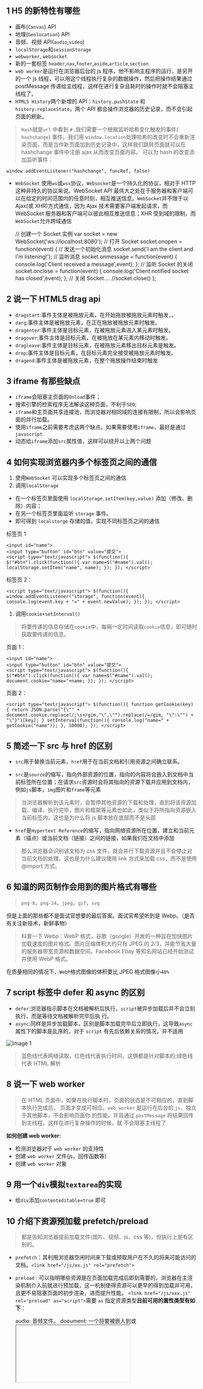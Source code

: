 ## 1 H5 的新特性有哪些

- 画布(`Canvas`) API
- 地理(`Geolocation`) API
- 音频、视频 API(`audio`,`video`)
- `localStorage`和`sessionStorage`
- `webworker`, `websocket`
- 新的一套标签 `header`,`nav`,`footer`,`aside`,`article`,`section`
- `web worker`是运行在浏览器后台的 js 程序，他不影响主程序的运行，是另开的一个 js 线程，可以用这个线程执行复杂的数据操作，然后把操作结果通过 postMessage 传递给主线程，这样在进行复杂且耗时的操作时就不会阻塞主线程了。
- `HTML5 History`两个新增的 API：`history.pushState` 和 `history.replaceState`，两个 API 都会操作浏览器的历史记录，而不会引起页面的刷新。

> `Hash`就是`url` 中看到 `#` ,我们需要一个根据监听哈希变化触发的事件( `hashchange`) 事件。我们用 `window.location`处理哈希的改变时不会重新渲染页面，而是当作新页面加到历史记录中，这样我们跳转页面就可以在 hashchange 事件中注册 ajax 从而改变页面内容。 可以为 hash 的改变添加监听事件：

    window.addEventListener("hashchange", funcRef, false)

- `WebSocket` 使用`ws`或`wss`协议，`Websocket`是一个持久化的协议，相对于 HTTP 这种非持久的协议来说。WebSocket API 最伟大之处在于服务器和客户端可以在给定的时间范围内的任意时刻，相互推送信息。`WebSocket`并不限于以 Ajax(或 XHR)方式通信，因为 Ajax 技术需要客户端发起请求，而 WebSocket 服务器和客户端可以彼此相互推送信息；XHR 受到域的限制，而`WebSocket`允许跨域通信

  // 创建一个 Socket 实例
  var socket = new WebSocket('ws://localhost:8080');
  // 打开 Socket
  socket.onopen = function(event) {
  // 发送一个初始化消息
  socket.send('I am the client and I\'m listening!');
  // 监听消息
  socket.onmessage = function(event) {
  console.log('Client received a message',event);
  };
  // 监听 Socket 的关闭
  socket.onclose = function(event) {
  console.log('Client notified socket has closed',event);
  };
  // 关闭 Socket....
  //socket.close()
  };

## 2 说一下 HTML5 drag api

- `dragstart`:事件主体是被拖放元素，在开始拖放被拖放元素时触发，。
- `darg`:事件主体是被拖放元素，在正在拖放被拖放元素时触发。
- `dragenter`:事件主体是目标元素，在被拖放元素进入某元素时触发。
- `dragover`:事件主体是目标元素，在被拖放在某元素内移动时触发。
- `dragleave`:事件主体是目标元素，在被拖放元素移出目标元素是触发。
- `drop`:事件主体是目标元素，在目标元素完全接受被拖放元素时触发。
- `dragend`:事件主体是被拖放元素，在整个拖放操作结束时触发

## 3 iframe 有那些缺点

- `iframe`会阻塞主页面的`Onload`事件；
- 搜索引擎的检索程序无法解读这种页面，不利于`SEO`;
- `iframe`和主页面共享连接池，而浏览器对相同域的连接有限制，所以会影响页面的并行加载。
- 使用`iframe`之前需要考虑这两个缺点。如果需要使用`iframe`，最好是通过`javascript`
- 动态给`iframe`添加`src`属性值，这样可以绕开以上两个问题

## 4 如何实现浏览器内多个标签页之间的通信

1.  使用`WebSocket` 可以实现多个标签页之间的通信
2.  调用`localStorage`

- 在一个标签页里面使用 `localStorage.setItem(key,value)` 添加（修改、删除）内容；
- 在另一个标签页里面监听 `storage` 事件。
- 即可得到 `localstorge` 存储的值，实现不同标签页之间的通信

标签页 1

    <input id="name">
    <input type="button" id="btn" value="提交">
    <script type="text/javascript"> $(function(){ $("#btn").click(function(){ var name=$("#name").val(); localStorage.setItem("name", name); }); }); </script>

标签页 2：

    <script type="text/javascript"> $(function(){ window.addEventListener("storage", function(event){ console.log(event.key + "=" + event.newValue); }); }); </script>

1.  调用`cookie+setInterval()`

> 将要传递的信息存储在`cookie`中，每隔一定时间读取`cookie`信息，即可随时获取要传递的信息。

页面 1：

    <input id="name">
    <input type="button" id="btn" value="提交">
    <script type="text/javascript"> $(function(){ $("#btn").click(function(){ var name=$("#name").val(); document.cookie="name="+name; }); }); </script>

页面 2：

    <script type="text/javascript"> $(function(){ function getCookie(key) { return JSON.parse("{\"" + document.cookie.replace(/;\s+/gim,"\",\"").replace(/=/gim, "\":\"") + "\"}")[key]; } setInterval(function(){ console.log("name=" + getCookie("name")); }, 10000); }); </script>

## 5 简述一下 src 与 href 的区别

- `src`用于替换当前元素，`href`用于在当前文档和引用资源之间确立联系。
- `src`是`source`的缩写，指向外部资源的位置，指向的内容将会嵌入到文档中当前标签所在位置；在请求`src`资源时会将其指向的资源下载并应用到文档内，例如`js`脚本，`img`图片和`frame`等元素

  <script src =”js.js”></script>

> 当浏览器解析到该元素时，会暂停其他资源的下载和处理，直到将该资源加载、编译、执行完毕，图片和框架等元素也如此，类似于将所指向资源嵌入当前标签内。这也是为什么将 js 脚本放在底部而不是头部

- `href`是`Hypertext Reference`的缩写，指向网络资源所在位置，建立和当前元素（锚点）或当前文档（链接）之间的链接，如果我们在文档中添加

  <link href=”common.css” rel=”stylesheet”/>

> 那么浏览器会识别该文档为 css 文件，就会并行下载资源并且不会停止对当前文档的处理。这也是为什么建议使用 link 方式来加载 css，而不是使用@import 方式。

## 6 知道的网页制作会用到的图片格式有哪些

> `png-8`，`png-24`，`jpeg`，`gif`，`svg`

但是上面的那些都不是面试官想要的最后答案。面试官希望听到是 Webp。（是否有关注新技术，新鲜事物）

> 科普一下 Webp：WebP 格式，谷歌（google）开发的一种旨在加快图片加载速度的图片格式。图片压缩体积大约只有 JPEG 的 2/3，并能节省大量的服务器带宽资源和数据空间。Facebook Ebay 等知名网站已经开始测试并使用 WebP 格式。

在质量相同的情况下，`WebP`格式图像的体积要比 JPEG 格式图像小`40%`

## 7 script 标签中 defer 和 async 的区别

- `defer`:浏览器指示脚本在文档被解析后执行，`script`被异步加载后并不会立刻执行，而是等待文档被解析完毕后执 行。
- `async`:同样是异步加载脚本，区别是脚本加载完毕后立即执行，这导致`async`属性下的脚本是乱序的，对于 `script` 有先后依赖关系的情况，并不适用

![Image 1](_media/20210314221335.png)

> 蓝色线代表网络读取，红色线代表执行时间，这俩都是针对脚本的;绿色线代表 HTML 解析

## 8 说一下 web worker

> 在 HTML 页面中，如果在执行脚本时，页面的状态是不可相应的，直到脚本执行完成后， 页面才变成可相应。`web worker` 是运行在后台的 `js`，独立于其他脚本，不会影响页面你 的性能。并且通过 `postMessage` 将结果回传到主线程。这样在进行复杂操作的时候，就 不会阻塞主线程了

**如何创建 web worker:**

- 检测浏览器对于 `web worker` 的支持性
- 创建 `web worker` 文件(js，回传函数等)
- 创建 `web worker` 对象

## 9 用一个`div`模拟`textarea`的实现

- 给`div`添加`contenteditable=true` 即可

## 10 介绍下资源预加载 prefetch/preload

> 都是告知浏览器提前加载文件(图片、视频、js、css 等)，但执行上是有区别的。

- `prefetch`：其利用浏览器空闲时间来下载或预取用户在不久的将来可能访问的文档。`<link href="/js/xx.js" rel="prefetch">`
- `preload` : 可以指明哪些资源是在页面加载完成后即刻需要的，浏览器在主渲染机制介入前就进行预加载，这一机制使得资源可以更早的得到加载并可用，且更不易阻塞页面的初步渲染，进而提升性能。 `<link href="/js/xxx.js" rel="preload" as="script">`需要 `as` 指定资源类型**目前可用的属性类型有如下**：

  audio: 音频文件。
  document: 一个将要被嵌入到<frame>或<iframe>内部的 HTML 文档。
  embed: 一个将要被嵌入到<embed>元素内部的资源。
  fetch: 那些将要通过 fetch 和 XHR 请求来获取的资源，比如一个 ArrayBuffer 或 JSON 文件。
  font: 字体文件。
  image: 图片文件。
  object: 一个将会被嵌入到<embed>元素内的文件。
  script: JavaScript 文件。
  style: 样式表。
  track: WebVTT 文件。
  worker: 一个 JavaScript 的 web worker 或 shared worker。
  video: 视频文件。

## 11 介绍下 viewport

    <meta name="viewport" content="width=500, initial-scale=1">

- `width`：页面宽度，可以取值具体的数字，也可以是 `device-width`，表示跟设备宽度相等。
- `height`：页面高度，可以取值具体的数字，也可以是 `device-height`，表示跟设备高度相等。
- `initial-scale`：初始缩放比例。
- `minimum-scale`：最小缩放比例。
- `maximum-scale`：最大缩放比例。
- `user-scalable`：是否允许用户缩放。

## 12 如何解决 a 标点击后 hover 事件失效的问题?

改变 a 标签 css 属性的排列顺序

只需要记住`LoVe HAte`原则就可以了(爱恨原则)：

    link→visited→hover→active

比如下面错误的代码顺序：

    a:hover{
      color: green;
      text-decoration: none;
    }
    a:visited{ /* visited在hover后面，这样的话hover事件就失效了 */
      color: red;
      text-decoration: none;
    }

正确的做法是将两个事件的位置调整一下。

注意 ⚠️ 各个阶段的含义：

- `a:link`：未访问时的样式，一般省略成 a
- `a:visited`：已经访问后的样式
- `a:hover`：鼠标移上去时的样式
- `a:active`：鼠标按下时的样式

## 13 点击一个 input 依次触发的事件

    const text = document.getElementById('text');
    text.onclick = function (e) {
      console.log('onclick')
    }
    text.onfocus = function (e) {
      console.log('onfocus')
    }
    text.onmousedown = function (e) {
      console.log('onmousedown')
    }
    text.onmouseenter = function (e) {
      console.log('onmouseenter')
    }

答案：

    'onmouseenter'
    'onmousedown'
    'onfocus'
    'onclick'

## 14 有写过原生的自定义事件吗

**创建自定义事件**

原生自定义事件有三种写法：

1.  使用`Event`

    let myEvent = new Event('event_name');

1.  使用`customEvent` （可以传参数）

    let myEvent = new CustomEvent('event_name', {
    detail: {
    // 将需要传递的参数放到这里
    // 可以在监听的回调函数中获取到：event.detail
    }
    })

1.  使用`document.createEvent('CustomEvent')和initCustomEvent()`

    let myEvent = document.createEvent('CustomEvent');// 注意这里是为'CustomEvent'
    myEvent.initEvent(
    // 1. event_name: 事件名称
    // 2. canBubble: 是否冒泡
    // 3. cancelable: 是否可以取消默认行为
    )

- `createEvent`：创建一个事件
- `initEvent`：初始化一个事件

可以看到，`initEvent`可以指定 3 个参数。

（有些文章中会说还有第四个参数`detail`，但是我查看了`W3C`上并没有这个参数，而且实践了一下也没有效果）

**事件的监听**

自定义事件的监听其实和普通事件的一样，使用`addEventListener`来监听：

    button.addEventListener('event_name', function (e) {})

**事件的触发**

触发自定义事件使用`dispatchEvent(myEvent)`。

注意 ⚠️，这里的参数是要自定义事件的对象(也就是`myEvent`)，而不是自定义事件的名称(`'myEvent'`)

**案例**

来看个案例吧：

    // 1.
    // let myEvent = new Event('myEvent');
    // 2.
    // let myEvent = new CustomEvent('myEvent', {
    // detail: {
    // name: 'lindaidai'
    // }
    // })
    // 3.
    let myEvent = document.createEvent('CustomEvent');
    myEvent.initEvent('myEvent', true, true)

    let btn = document.getElementsByTagName('button')[0]
    btn.addEventListener('myEvent', function (e) {
      console.log(e)
      console.log(e.detail)
    })
    setTimeout(() => {
      btn.dispatchEvent(myEvent)
    }, 2000)

## 15 addEventListener 和 attachEvent 的区别？

- 前者是标准浏览器中的用法，后者`IE8`以下
- `addEventListener`可有冒泡，可有捕获；`attachEvent`只有冒泡，没有捕获。
- 前者事件名不带`on`，后者带`on`
- 前者回调函数中的`this`指向当前元素，后者指向`window`

## 16 addEventListener 函数的第三个参数

第三个参数涉及到冒泡和捕获，是`true`时为捕获，是`false`则为冒泡。

> 或者是一个对象`{passive: true}`，针对的是`Safari`浏览器，禁止/开启使用滚动的时候要用到。

## 17 DOM 事件流是什么？

事件发生时会在元素节点之间按照**特定的顺序**传播，这个传播过程就叫做 DOM 事件流。

> DOM 事件流分为三个阶段：

1.  捕获阶段：事件从`window`发出，自上而下向目标节点传播的阶段
2.  目标阶段：真正的目标阶段正在处理事件的阶段
3.  冒泡阶段：事件从目标节点自下而上向`window`传播的阶段

(注意 ⚠️：`JS`代码只能执行捕获或者冒泡其中一个阶段，要么是捕获要么是冒泡)

## 18 冒泡和捕获的具体过程

> 冒泡指的是：当给某个目标元素绑定了事件之后，这个事件会依次在它的父级元素中被触发(当然前提是这个父级元素也有这个同名称的事件，比如子元素和父元素都绑定了`click`事件就触发父元素的`click`)。

捕获则是从上层向下层传递，与冒泡相反。

（非常好记，你就想想水底有一个泡泡从下面往上传的，所以是冒泡）

来看看这个例子：

    <!-- 会依次执行 button li ul -->
    <ul onclick="alert('ul')">
      <li onclick="alert('li')">
        <button onclick="alert('button')">点击</button>
      </li>
    </ul>
    <script> window.addEventListener('click', function (e) { alert('window') }) document.addEventListener('click', function (e) { alert('document') }) </script>

- 冒泡结果：`button > li > ul > document > window`
- 捕获结果：`window > document > ul > li > button`

## 19 关于一些兼容性

1.  `event`的兼容性

- 其它浏览器`window.event`
- 火狐下没有`window.event`，所以用传入的参数`ev`代替
- 最终写法：`var oEvent = ev || window.event`

1.  事件源的兼容性

- 其它浏览器`event.target`
- `IE`下为`event.srcElement`
- 最终写法：`var target = event.target || event.srcElement`

1.  阻止事件冒泡

- 其它浏览器`event.stopPropagation()`
- `IE`下为`window.event.cancelBubble = true`

1.  阻止默认事件

- 其它浏览器`e.preventDefault()`
- `IE`下为`window.event.returnValue = false`

## 20 如何阻止冒泡和默认事件(兼容写法)

阻止冒泡：

    function stopBubble (e) { // 阻止冒泡
      if (e && e.stopPropagation) {
        e.stopPropagation();
      } else {
        // 兼容 IE
        window.event.cancelBubble = true;
      }
    }
    function stopDefault (e) { // 阻止默认事件
      if (e && e.preventDefault) {
        e.preventDefault();
      } else {
        // 兼容 IE
        window.event.returnValue = false;
        return false;
      }
    }

## 21 所有的事件都有冒泡吗？

并不是所有的事件都有冒泡的，例如以下事件就没有：

- `onblur`
- `onfocus`
- `onmouseenter`
- `onmouseleave`

## 22 拖拽有哪些知识点

1.  可以通过给标签设置`draggable`属性来实现元素的拖拽，`img和a标签`默认是可以拖拽的
2.  拖拽者身上的三个事件：`ondragstart`、`ondrag`、`ondragend`
3.  拖拽要放到的元素：`ondragenter`、`ondragover`、`ondragleave`、`ondrap`

## 23 offset、scroll、client 的区别

**client**:

- `oEvent.clientX`是指鼠标到可视区左边框的距离。
- `oEvent.clientY`是指鼠标到可视区上边框的距离。
- `clientWidth`是指可视区的宽度。
- `clientHeight`是指可视区的高度。
- `clientLeft`获取左边框的宽度。
- `clientTop`获取上边框的宽度。

**offset**:

- `offsetWidth`是指 div 的宽度（包括 div 的边框）
- `offsetHeight`是指 div 的高度（包括 div 的边框）
- `offsetLeft`是指 div 到整个页面左边框的距离（不包括 div 的边框）
- `offsetTop`是指 div 到整个页面上边框的距离（不包括 div 的边框）

**scroll**:

- `scrollTop`是指可视区顶部边框与整个页面上部边框的看不到的区域。
- `scrollLeft`是指可视区左边边框与整个页面左边边框的看不到的区域。
- `scrollWidth`是指左边看不到的区域加可视区加右边看不到的区域即整个页面的宽度（包括边框）
- `scrollHeight`是指上边看不到的区域加可视区加右边看不到的区域即整个页面的高度（包括边框）

## 24 target="\_blank"有哪些问题？

**存在问题：**

1.  安全隐患：新打开的窗口可以通过`window.opener`获取到来源页面的`window`对象即使跨域也可以。某些属性的访问被拦截，是因为跨域安全策略的限制。 但是，比如修改`window.opener.location`的值，指向另外一个地址，这样新窗口有可能会把原来的网页地址改了并进行页面伪装来欺骗用户。
2.  新打开的窗口与原页面窗口共用一个进程，若是新页面有性能不好的代码也会影响原页面

**解决方案：**

1.  尽量不用`target="_blank"`
2.  如果一定要用，需要加上`rel="noopener"`或者`rel="noreferrer"`。这样新窗口的`window.openner`就是`null`了，而且会让新窗口运行在独立的进程里，不会拖累原来页面的进程。(不过，有些浏览器对性能做了优化，即使不加这个属性，新窗口也会在独立进程打开。不过为了安全考虑，还是加上吧。)

## 25 children 以及 childNodes 的区别

- `children`和只获取该节点下的所有`element`节点
- `childNodes`不仅仅获取`element`节点还会获取元素标签中的空白节点
- `firstElementChild`只获取该节点下的第一个`element`节点
- `firstChild`会获取空白节点

[20210314221335.png]: https://s.poetries.work/images/20210314221335.png
